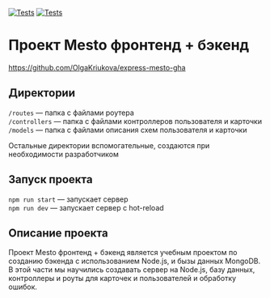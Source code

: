 [![Tests](../../actions/workflows/tests-13-sprint.yml/badge.svg)](../../actions/workflows/tests-13-sprint.yml) [![Tests](../../actions/workflows/tests-14-sprint.yml/badge.svg)](../../actions/workflows/tests-14-sprint.yml)
# Проект Mesto фронтенд + бэкенд
https://github.com/OlgaKriukova/express-mesto-gha

## Директории

`/routes` — папка с файлами роутера  
`/controllers` — папка с файлами контроллеров пользователя и карточки   
`/models` — папка с файлами описания схем пользователя и карточки  
  
Остальные директории вспомогательные, создаются при необходимости разработчиком

## Запуск проекта

`npm run start` — запускает сервер   
`npm run dev` — запускает сервер с hot-reload


## Описание проекта

Проект Mesto фронтенд + бэкенд является учебным проектом по созданию бэкенда с использованием Node.js, и бызы данных MongoDB.
В этой части мы научились создавать сервер на Node.js, базу данных, контроллеры и роуты для карточек и пользователей и обработку ошибок.
